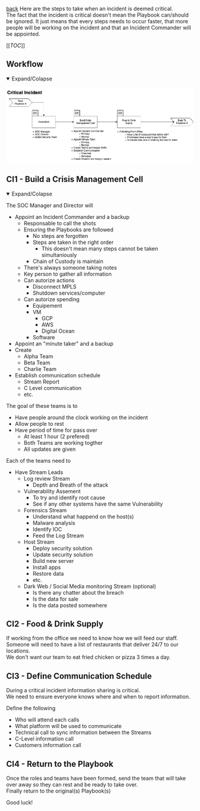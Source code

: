 [back](../README.md)
Here are the steps to take when an incident is deemed critical.   
The fact that the incident is critical doesn't mean the Playbook can/should be ignored. It just means that every steps needs to occur faster, that more people will be working on the incident and that an Incident Commander will be appointed. 

[[_TOC_]]

## Workflow
<details open>
<summary>Expand/Colapse</summary>

![Critical Incident Workflow](Workflow/Critical-Incident.png)
</details>

## CI1 - Build a Crisis Management Cell
<details open>
<summary>Expand/Colapse</summary>

The SOC Manager and Director will
- Appoint an Incident Commander and a backup
    - Responsable to call the shots
    - Ensuring the Playbooks are followed
        - No steps are forgotten
        - Steps are taken in the right order
            - This doesn't mean many steps cannot be taken simultaniously
        - Chain of Custody is maintain
    - There's always someone taking notes
    - Key person to gather all information
    - Can autorize actions
        - Disconnect MPLS
        - Shutdown services/computer
    - Can autorize spending
        - Equipement
        - VM
            - GCP
            - AWS
            - Digital Ocean
        -  Software 
- Appoint an "minute taker" and a backup
- Create 
    - Alpha Team
    - Beta Team
    - Charlie Team
- Establish communication schedule
    - Stream Report
    - C Level communication
    - etc.

The goal of these teams is to 
- Have people around the clock working on the incident
- Allow people to rest
- Have period of time for pass over
    - At least 1 hour (2 prefered)
    - Both Teams are working togther 
    - All updates are given

Each of the teams need to 
- Have Stream Leads
    - Log review Stream
        - Depth and Breath of the attack
    - Vulnerability Assement
        - To try and identify root cause
        - See if any other systems have the same Vulnerability
    - Forensics Stream
        - Understand what happend on the host(s)
        - Malware analysis
        - Identify IOC
        - Feed the Log Stream
    - Host Stream
        - Deploy security solution
        - Update security solution
        - Build new server
        - Install apps
        - Restore data
        - etc.
    - Dark Web / Social Media monitoring Stream (optional)
        - Is there any chatter about the breach
        - Is the data for sale
        - Is the data posted somewhere

</details>

## CI2 - Food & Drink Supply
If working from the office we need to know how we will feed our staff.  
Someone will need to have a list of restaurants that deliver 24/7 to our locations.  
We don't want our team to eat fried chicken or pizza 3 times a day.

## CI3 - Define Communication Schedule
During a critical incident information sharing is critical.  
We need to ensure everyone knows where and when to report information. 

Define the following
- Who will attend each calls
- What platform will be used to communicate
- Technical call to sync information between the Streams
- C-Level information call
- Customers information call

## CI4 - Return to the Playbook
Once the roles and teams have been formed, send the team that will take over away so they can rest and be ready to take over.  
Finally return to the original(s) Playbook(s)

Good luck!
 

